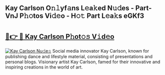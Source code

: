 ## Kay Carlson O𝚗𝚕yf𝚊ns L𝚎a𝚔ed N𝚞𝚍es - Part-VnJ P𝚑𝚘tos Vi𝚍𝚎o - H𝚘𝚝 Part L𝚎a𝚔s eGKf3

# <h2><a href="http://kff4kwc.oniu.top/?m=Kay+Carlson">🔗👉 🔴 Kay Carlson P𝚑ot𝚘𝚜 V𝚒d𝚎o</a></h2>

[![Kay Carlson Nu𝚍e𝚜](https://i.imgur.com/0qMVB7G.gif)](http://kff4kwc.oniu.top/?m=Kay+Carlson)
Social media innovator Kay Carlson, known for publishing dance and lifestyle material, consisting of presentations and personal blogs. Visionary artist Kay Carlson, famed for their innovative and inspiring creations in the world of art.  
